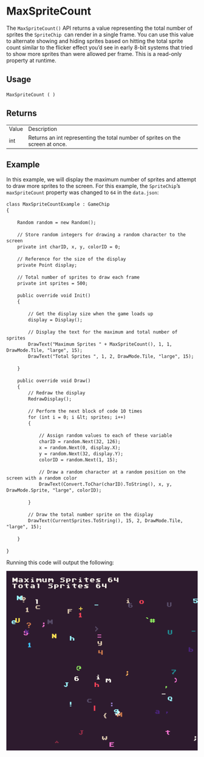 # MaxSpriteCount

The `MaxSpriteCount()` API returns a value representing the total number of sprites the `SpriteChip `can render in a single frame. You can use this value to alternate showing and hiding sprites based on hitting the total sprite count similar to the flicker effect you’d see in early 8-bit systems that tried to show more sprites than were allowed per frame. This is a read-only property at runtime.

## Usage

`MaxSpriteCount ( )`

## Returns

<table>
  <tr>
    <td>Value</td>
    <td>Description</td>
  </tr>
  <tr>
    <td>int</td>
    <td>Returns an int representing the total number of sprites on the screen at once.</td>
  </tr>
</table>


## Example

In this example, we will display the maximum number of sprites and attempt to draw more sprites to the screen. For this example, the `SpriteChip`’s `maxSpriteCount` property was changed to `64` in the `data.json`:

    class MaxSpriteCountExample : GameChip
    {

        Random random = new Random();

        // Store random integers for drawing a random character to the screen
        private int charID, x, y, colorID = 0;

        // Reference for the size of the display
        private Point display;

        // Total number of sprites to draw each frame
        private int sprites = 500;

        public override void Init()
        {

            // Get the display size when the game loads up
            display = Display();

            // Display the text for the maximum and total number of sprites
            DrawText("Maximum Sprites " + MaxSpriteCount(), 1, 1, DrawMode.Tile, "large", 15);
            DrawText("Total Sprites ", 1, 2, DrawMode.Tile, "large", 15);

        }

        public override void Draw()
        { 
            // Redraw the display
            RedrawDisplay();

            // Perform the next block of code 10 times
            for (int i = 0; i &lt; sprites; i++)
            {
             
                // Assign random values to each of these variable
                charID = random.Next(32, 126);
                x = random.Next(0, display.X);
                y = random.Next(32, display.Y);
                colorID = random.Next(1, 15);

                // Draw a random character at a random position on the screen with a random color
                DrawText(Convert.ToChar(charID).ToString(), x, y, DrawMode.Sprite, "large", colorID);

            }

            // Draw the total number sprite on the display
            DrawText(CurrentSprites.ToString(), 15, 2, DrawMode.Tile, "large", 15);

        }

    }

Running this code will output the following:

<p style="text-align:center"><img src="images/MaxSpriteCountOutput_image_0.png" /></p>


